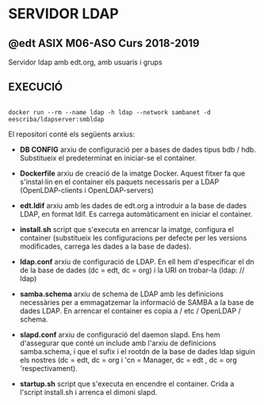 # SERVIDOR LDAP


## @edt ASIX M06-ASO Curs 2018-2019

Servidor ldap amb edt.org, amb usuaris i grups

## EXECUCIÓ

```

docker run --rm --name ldap -h ldap --network sambanet -d eescriba/ldapserver:smbldap

```


El repositori conté els següents arxius:


- **DB CONFIG** arxiu de configuració per a bases de dades tipus bdb / hdb. Substitueix el predeterminat en iniciar-se el container.

- **Dockerfile** arxiu de creació de la imatge Docker. Aquest fitxer fa que s'instal·lin en el container els paquets necessaris per a LDAP (OpenLDAP-clients i OpenLDAP-servers)

- **edt.ldif** arxiu amb les dades de edt.org a introduir a la base de dades LDAP, en format ldif. Es carrega automàticament en iniciar el container.

- **install.sh** script que s'executa en arrencar la imatge, configura el container (substitueix les configuracions per defecte per les versions modificades, carrega les dades a la base de dades).

- **ldap.conf**  arxiu de configuració de LDAP. En ell hem d'especificar el dn de la base de dades (dc = edt, dc = org) i la URI on trobar-la (ldap: // ldap)

- **samba.schema** arxiu de schema de LDAP amb les definicions necessàries per a emmagatzemar la informació de SAMBA a la base de dades LDAP. En arrencar el container es copia a / etc / OpenLDAP / schema.

- **slapd.conf** arxiu de configuració del daemon slapd. Ens hem d'assegurar que conté un include amb l'arxiu de definicions samba.schema, i que el sufix i el rootdn de la base de dades ldap siguin els nostres (dc = edt, dc = org i 'cn = Manager, dc = edt , dc = org 'respectivament).

- **startup.sh** script que s'executa en encendre el container. Crida a l'script install.sh i arrenca el dimoni slapd.





